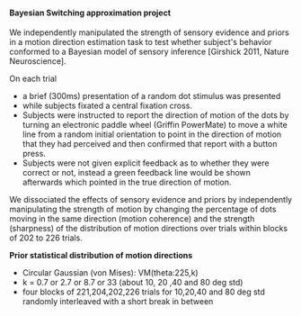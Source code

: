 
#### Bayesian Switching approximation project ####

We independently manipulated the strength of sensory evidence and priors 
in a motion direction estimation task to test whether subject's 
behavior conformed to a Bayesian model of sensory inference [Girshick 2011, Nature Neuroscience]. 

On each trial 
- a brief (300ms) presentation of a random dot stimulus was presented 
- while subjects fixated a central fixation cross.
- Subjects were instructed to report the direction of motion of the dots by turning an electronic paddle wheel (Griffin PowerMate) 
to move a white line from a random initial orientation to point in the direction of motion that 
they had perceived and then confirmed that report with a button press. 
- Subjects were not given explicit feedback as to whether they were correct or not, instead a green feedback line would
be shown afterwards which pointed in the true direction of motion. 

We dissociated the effects of sensory evidence and priors by independently manipulating the strength of motion by changing the 
percentage of dots moving in the same direction (motion coherence) and the strength (sharpness) of 
the distribution of motion directions over trials within blocks of 202 to 226 trials.

**Prior statistical distribution of motion directions**
- Circular Gaussian (von Mises): VM(theta:225,k)
- k = 0.7 or 2.7 or 8.7 or 33  (about 10, 20 ,40 and 80 deg std)
- four blocks of 221,204,202,226 trials for 10,20,40 and 80 deg std randomly interleaved with a short break in between



